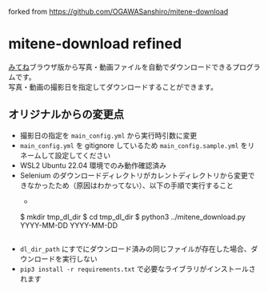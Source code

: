 forked from https://github.com/OGAWASanshiro/mitene-download

# mitene-download refined

[みてね](https://mitene.us/)ブラウザ版から写真・動画ファイルを自動でダウンロードできるプログラムです。<br>
写真・動画の撮影日を指定してダウンロードすることができます。

## オリジナルからの変更点

- 撮影日の指定を `main_config.yml` から実行時引数に変更
- `main_config.yml` を gitignore しているため `main_config.sample.yml` をリネームして設定してください
- WSL2 Ubuntu 22.04 環境でのみ動作確認済み
- Selenium のダウンロードディレクトリがカレントディレクトリから変更できなかったため（原因はわかってない）、以下の手順で実行すること
  - ```bash
  $ mkdir tmp_dl_dir
  $ cd tmp_dl_dir
  $ python3 ../mitene_download.py YYYY-MM-DD YYYY-MM-DD
  ```
- `dl_dir_path` にすでにダウンロード済みの同じファイルが存在した場合、ダウンロードを実行しない
- `pip3 install -r requirements.txt` で必要なライブラリがインストールされます
